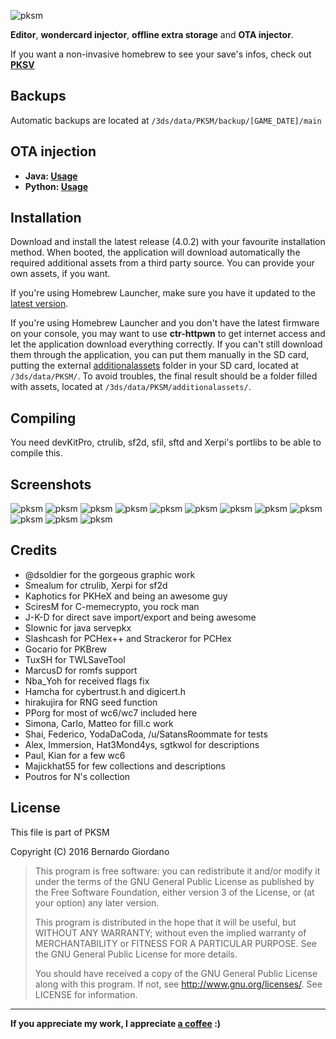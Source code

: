 ![pksm](assets/banner.png)

**Editor**, **wondercard injector**, **offline extra storage** and **OTA injector**.

If you want a non-invasive homebrew to see your save's infos, check out [**PKSV**](https://github.com/BernardoGiordano/PKSV)

## Backups

Automatic backups are located at ` /3ds/data/PKSM/backup/[GAME_DATE]/main `

## OTA injection

* **Java: [Usage](https://github.com/BernardoGiordano/PKSM/tree/master/servepkx/java)**
* **Python: [Usage](https://github.com/BernardoGiordano/PKSM/tree/master/servepkx/python)**

## Installation

Download and install the latest release (4.0.2) with your favourite installation method. When booted, the application will download automatically the required additional assets from a third party source. You can provide your own assets, if you want.

If you're using Homebrew Launcher, make sure you have it updated to the [latest version](https://smealum.github.io/ninjhax2/starter.zip).

If you're using Homebrew Launcher and you don't have the latest firmware on your console, you may want to use **ctr-httpwn** to get internet access and let the application download everything correctly. If you can't still download them through the application, you can put them manually in the SD card, putting the external [additionalassets](https://github.com/dsoldier/PKResources) folder in your SD card, located at ` /3ds/data/PKSM/ `. To avoid troubles, the final result should be a folder filled with assets, located at ` /3ds/data/PKSM/additionalassets/ `.

## Compiling

You need devKitPro, ctrulib, sf2d, sfil, sftd and Xerpi's portlibs to be able to compile this.

## Screenshots

![pksm](resources/01.png) ![pksm](resources/02.png)
![pksm](resources/03.png) ![pksm](resources/04.png)
![pksm](resources/05.png) ![pksm](resources/06.png)
![pksm](resources/07.png) ![pksm](resources/08.png)
![pksm](resources/09.png) ![pksm](resources/10.png)
![pksm](resources/11.png) ![pksm](resources/12.png)
 
## Credits

* @dsoldier for the gorgeous graphic work
* Smealum for ctrulib, Xerpi for sf2d
* Kaphotics for PKHeX and being an awesome guy
* SciresM for C-memecrypto, you rock man
* J-K-D for direct save import/export and being awesome
* Slownic for java servepkx
* Slashcash for PCHex++ and Strackeror for PCHex
* Gocario for PKBrew
* TuxSH for TWLSaveTool
* MarcusD for romfs support
* Nba_Yoh for received flags fix
* Hamcha for cybertrust.h and digicert.h
* hirakujira for RNG seed function
* PPorg for most of wc6/wc7 included here
* Simona, Carlo, Matteo for fill.c work
* Shai, Federico, YodaDaCoda, /u/SatansRoommate for tests
* Alex, Immersion, Hat3Mond4ys, sgtkwol for descriptions
* Paul, Kian for a few wc6
* Majickhat55 for few collections and descriptions
* Poutros for N's collection

## License

This file is part of PKSM

Copyright (C) 2016 Bernardo Giordano

>    This program is free software: you can redistribute it and/or modify
>    it under the terms of the GNU General Public License as published by
>    the Free Software Foundation, either version 3 of the License, or
>    (at your option) any later version.
>
>    This program is distributed in the hope that it will be useful,
>    but WITHOUT ANY WARRANTY; without even the implied warranty of
>    MERCHANTABILITY or FITNESS FOR A PARTICULAR PURPOSE.  See the
>    GNU General Public License for more details.
>
>    You should have received a copy of the GNU General Public License
>    along with this program.  If not, see <http://www.gnu.org/licenses/>.
>    See LICENSE for information.

---

**If you appreciate my work, I appreciate [a coffee](https://www.paypal.me/BernardoGiordano) :)** 
